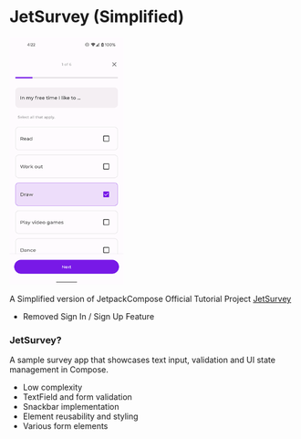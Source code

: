 # JetSurvey (Simplified)

<img src="Jetsurvey.png" alt="Jetpack Compose Samples" width="200" />

A Simplified version of JetpackCompose Official Tutorial Project [JetSurvey](https://github.com/android/compose-samples)

- Removed Sign In  / Sign Up Feature

### JetSurvey?
A sample survey app that showcases text input, validation and UI state management in Compose.

- Low complexity
- TextField and form validation
- Snackbar implementation
- Element reusability and styling
- Various form elements
